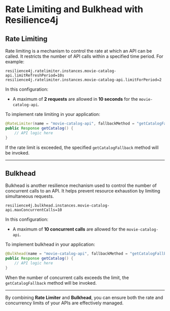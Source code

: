 # Rate Limiting and Bulkhead with Resilience4j

## Rate Limiting
Rate limiting is a mechanism to control the rate at which an API can be called. It restricts the number of API calls within a specified time period. For example:

```properties
resilience4j.ratelimiter.instances.movie-catalog-api.limitRefreshPeriod=10s
resilience4j.ratelimiter.instances.movie-catalog-api.limitForPeriod=2
```

In this configuration:
- A maximum of **2 requests** are allowed in **10 seconds** for the `movie-catalog-api`.

To implement rate limiting in your application:

```java
@RateLimiter(name = "movie-catalog-api", fallbackMethod = "getCatalogFallback")
public Response getCatalog() {
    // API logic here
}
```

If the rate limit is exceeded, the specified `getCatalogFallback` method will be invoked.

---

## Bulkhead
Bulkhead is another resilience mechanism used to control the number of concurrent calls to an API. It helps prevent resource exhaustion by limiting simultaneous requests.

```properties
resilience4j.bulkhead.instances.movie-catalog-api.maxConcurrentCalls=10
```

In this configuration:
- A maximum of **10 concurrent calls** are allowed for the `movie-catalog-api`.

To implement bulkhead in your application:

```java
@Bulkhead(name = "movie-catalog-api", fallbackMethod = "getCatalogFallback")
public Response getCatalog() {
    // API logic here
}
```

When the number of concurrent calls exceeds the limit, the `getCatalogFallback` method will be invoked.

---

By combining **Rate Limiter** and **Bulkhead**, you can ensure both the rate and concurrency limits of your APIs are effectively managed.
